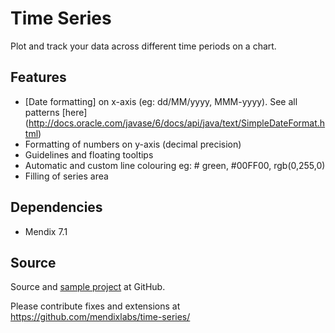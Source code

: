 # Time Series

Plot and track your data across different time periods on a chart.

## Features

* [Date formatting] on x-axis (eg: dd/MM/yyyy, MMM-yyyy). See all patterns [here] (http://docs.oracle.com/javase/6/docs/api/java/text/SimpleDateFormat.html) 
* Formatting of numbers on y-axis (decimal precision)
* Guidelines and floating tooltips
* Automatic and custom line colouring eg: # green, #00FF00, rgb(0,255,0)
* Filling of series area

## Dependencies

* Mendix 7.1

## Source

Source and [sample project](https://github.com/mendixlabs/time-series/tree/master/test) at GitHub.

Please contribute fixes and extensions at
https://github.com/mendixlabs/time-series/
